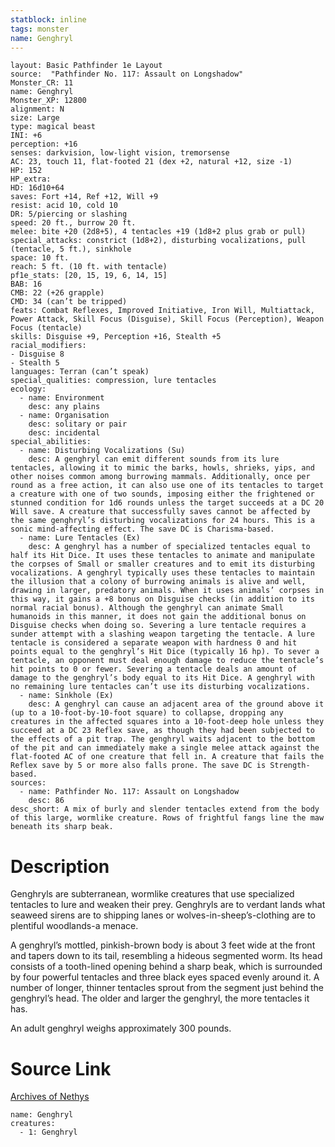 ```yaml
---
statblock: inline
tags: monster
name: Genghryl
---
```

```statblock
layout: Basic Pathfinder 1e Layout
source:  "Pathfinder No. 117: Assault on Longshadow"
Monster_CR: 11
name: Genghryl
Monster_XP: 12800
alignment: N
size: Large
type: magical beast
INI: +6
perception: +16
senses: darkvision, low-light vision, tremorsense
AC: 23, touch 11, flat-footed 21 (dex +2, natural +12, size -1)
HP: 152
HP_extra: 
HD: 16d10+64
saves: Fort +14, Ref +12, Will +9
resist: acid 10, cold 10
DR: 5/piercing or slashing
speed: 20 ft., burrow 20 ft.
melee: bite +20 (2d8+5), 4 tentacles +19 (1d8+2 plus grab or pull)
special_attacks: constrict (1d8+2), disturbing vocalizations, pull (tentacle, 5 ft.), sinkhole
space: 10 ft.
reach: 5 ft. (10 ft. with tentacle)
pf1e_stats: [20, 15, 19, 6, 14, 15]
BAB: 16
CMB: 22 (+26 grapple)
CMD: 34 (can’t be tripped)
feats: Combat Reflexes, Improved Initiative, Iron Will, Multiattack, Power Attack, Skill Focus (Disguise), Skill Focus (Perception), Weapon Focus (tentacle)
skills: Disguise +9, Perception +16, Stealth +5
racial_modifiers:
- Disguise 8
- Stealth 5
languages: Terran (can’t speak)
special_qualities: compression, lure tentacles
ecology:
  - name: Environment
    desc: any plains
  - name: Organisation
    desc: solitary or pair
    desc: incidental
special_abilities:
  - name: Disturbing Vocalizations (Su)
    desc: A genghryl can emit different sounds from its lure tentacles, allowing it to mimic the barks, howls, shrieks, yips, and other noises common among burrowing mammals. Additionally, once per round as a free action, it can also use one of its tentacles to target a creature with one of two sounds, imposing either the frightened or stunned condition for 1d6 rounds unless the target succeeds at a DC 20 Will save. A creature that successfully saves cannot be affected by the same genghryl’s disturbing vocalizations for 24 hours. This is a sonic mind-affecting effect. The save DC is Charisma-based.
  - name: Lure Tentacles (Ex)
    desc: A genghryl has a number of specialized tentacles equal to half its Hit Dice. It uses these tentacles to animate and manipulate the corpses of Small or smaller creatures and to emit its disturbing vocalizations. A genghryl typically uses these tentacles to maintain the illusion that a colony of burrowing animals is alive and well, drawing in larger, predatory animals. When it uses animals’ corpses in this way, it gains a +8 bonus on Disguise checks (in addition to its normal racial bonus). Although the genghryl can animate Small humanoids in this manner, it does not gain the additional bonus on Disguise checks when doing so. Severing a lure tentacle requires a sunder attempt with a slashing weapon targeting the tentacle. A lure tentacle is considered a separate weapon with hardness 0 and hit points equal to the genghryl’s Hit Dice (typically 16 hp). To sever a tentacle, an opponent must deal enough damage to reduce the tentacle’s hit points to 0 or fewer. Severing a tentacle deals an amount of damage to the genghryl’s body equal to its Hit Dice. A genghryl with no remaining lure tentacles can’t use its disturbing vocalizations.
  - name: Sinkhole (Ex)
    desc: A genghryl can cause an adjacent area of the ground above it (up to a 10-foot-by-10-foot square) to collapse, dropping any creatures in the affected squares into a 10-foot-deep hole unless they succeed at a DC 23 Reflex save, as though they had been subjected to the effects of a pit trap. The genghryl waits adjacent to the bottom of the pit and can immediately make a single melee attack against the flat-footed AC of one creature that fell in. A creature that fails the Reflex save by 5 or more also falls prone. The save DC is Strength-based.
sources:
  - name: Pathfinder No. 117: Assault on Longshadow
    desc: 86
desc_short: A mix of burly and slender tentacles extend from the body of this large, wormlike creature. Rows of frightful fangs line the maw beneath its sharp beak.
```
# Description
Genghryls are subterranean, wormlike creatures that use specialized tentacles to lure and weaken their prey. Genghryls are to verdant lands what seaweed sirens are to shipping lanes or wolves-in-sheep’s-clothing are to plentiful woodlands-a menace.

A genghryl’s mottled, pinkish-brown body is about 3 feet wide at the front and tapers down to its tail, resembling a hideous segmented worm. Its head consists of a tooth-lined opening behind a sharp beak, which is surrounded by four powerful tentacles and three black eyes spaced evenly around it. A number of longer, thinner tentacles sprout from the segment just behind the genghryl’s head. The older and larger the genghryl, the more tentacles it has.

An adult genghryl weighs approximately 300 pounds.
# Source Link
[Archives of Nethys](https://aonprd.com/MonsterDisplay.aspx?ItemName=Genghryl)
```encounter-table
name: Genghryl
creatures:
  - 1: Genghryl
```
